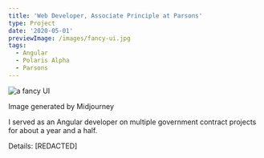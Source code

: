 ```yaml
---
title: 'Web Developer, Associate Principle at Parsons'
type: Project
date: '2020-05-01'
previewImage: /images/fancy-ui.jpg
tags:
  - Angular
  - Polaris Alpha
  - Parsons
---
```

![a fancy UI](/images/fancy-ui.jpg)

Image generated by Midjourney

I served as an Angular developer on multiple government contract projects for about a year and a half.

Details: [REDACTED]